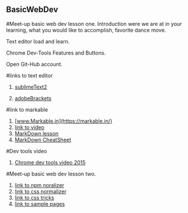 ## BasicWebDev
#Meet-up basic web dev lesson one.
Introduction were we are at in your learning, what you would like to accomplish, favorite dance move.

Text editor load and learn.

Chrome Dev-Tools Features and Buttons.

Open Git-Hub account.


#links to text editor


1.  [sublimeText2](http://www.sublimetext.com/2)

2.  [adobeBrackets](http://brackets.io/)


#link to markable 


1.  [www.Markable.in](https://markable.in/)
2.  [link to video](https://www.youtube.com/watch?v=HndN6P9ke6U)
3.  [MarkDown lesson](http://markdowntutorial.com/lesson/1/)
4.  [MarkDown CheatSheet](https://github.com/adam-p/markdown-here/wiki/Markdown-Cheatsheet#lists)

#Dev tools video

1.  [Chrome dev tools video 2015](https://developers.google.com/web/tools/chrome-devtools/)

#Meet-up basic web dev lesson two.


1.  [link to npm noralizer](http://necolas.github.io/normalize.css/)
2.  [link to css normalizer](http://meyerweb.com/eric/tools/css/reset/)
3.  [link to css tricks](https://css-tricks.com/)
4.  [link to sample pages](http://assignments.udacity-extras.appspot.com/courses/html-css/index.html)

